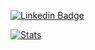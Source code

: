 [![Linkedin Badge](https://img.shields.io/badge/-Steve%20Berdy-blue?style=flat&logo=Linkedin&logoColor=white&link=https://www.linkedin.com/in/steveberdy/)](https://www.linkedin.com/in/steveberdy/)

[![Stats](https://github-readme-stats.vercel.app/api?username=steveberdy&show_icons=true&theme=dark&include_all_commits=true&count_private=true&custom_title=Steve%20Berdy%27s%20Public%20Repo%20Stats)](https://github.com/steveberdy)
